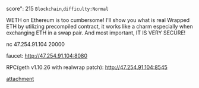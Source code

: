 score": 215
`Blockchain`,`difficulty:Normal`

WETH on Ethereum is too cumbersome! I'll show you what is real Wrapped ETH by utilizing precompiled contract, it works like a charm especially when exchanging ETH in a swap pair. And most important, IT IS VERY SECURE!

nc 47.254.91.104 20000

faucet: http://47.254.91.104:8080

RPC(geth v1.10.26 with realwrap patch): http://47.254.91.104:8545

[attachment](https://rwctf-attachment.oss-accelerate.aliyuncs.com/realwrap_2314aae407faa1f2ee47604274339847.zip)